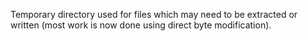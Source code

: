 Temporary directory used for files which may need to be extracted or written (most work is now done using direct byte modification).
